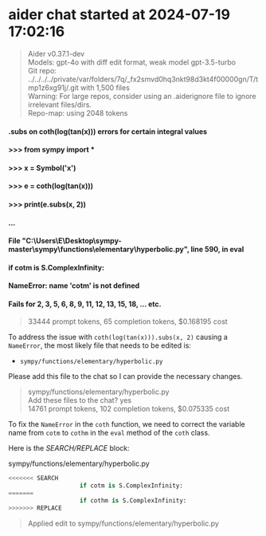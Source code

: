 
# aider chat started at 2024-07-19 17:02:16

> Aider v0.37.1-dev  
> Models: gpt-4o with diff edit format, weak model gpt-3.5-turbo  
> Git repo: ../../../../private/var/folders/7q/_fx2smvd0hq3nkt98d3kt4f00000gn/T/tmp1z6xg91j/.git with 1,500 files  
> Warning: For large repos, consider using an .aiderignore file to ignore irrelevant files/dirs.  
> Repo-map: using 2048 tokens  

#### .subs on coth(log(tan(x))) errors for certain integral values  
####     >>> from sympy import *  
####     >>> x = Symbol('x')  
####     >>> e = coth(log(tan(x)))  
####     >>> print(e.subs(x, 2))  
####     ...  
####     File "C:\Users\E\Desktop\sympy-master\sympy\functions\elementary\hyperbolic.py", line 590, in eval  
####         if cotm is S.ComplexInfinity:  
####     NameError: name 'cotm' is not defined  
####   
#### Fails for 2, 3, 5, 6, 8, 9, 11, 12, 13, 15, 18, ... etc.  
> 33444 prompt tokens, 65 completion tokens, $0.168195 cost  

To address the issue with `coth(log(tan(x))).subs(x, 2)` causing a `NameError`, the most likely file that needs to be edited is:

- `sympy/functions/elementary/hyperbolic.py`

Please add this file to the chat so I can provide the necessary changes.

> sympy/functions/elementary/hyperbolic.py  
> Add these files to the chat? yes  
> 14761 prompt tokens, 102 completion tokens, $0.075335 cost  

To fix the `NameError` in the `coth` function, we need to correct the variable name from `cotm` to `cothm` in the `eval` method of the `coth` class.

Here is the *SEARCH/REPLACE* block:

sympy/functions/elementary/hyperbolic.py
```python
<<<<<<< SEARCH
                    if cotm is S.ComplexInfinity:
=======
                    if cothm is S.ComplexInfinity:
>>>>>>> REPLACE
```

> Applied edit to sympy/functions/elementary/hyperbolic.py  
